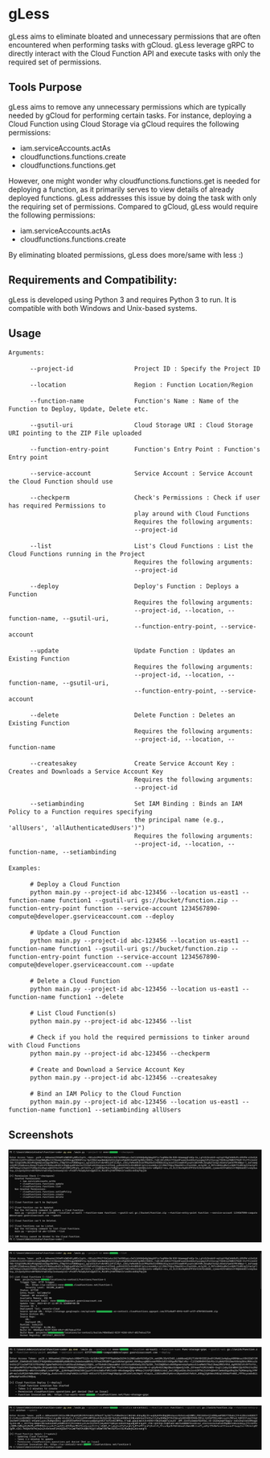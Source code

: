 # gLess

gLess aims to eliminate bloated and unnecessary permissions that are often encountered when performing tasks with gCloud. gLess leverage gRPC to directly interact with the Cloud Function API and execute tasks with only the required set of permissions.

## Tools Purpose

gLess aims to remove any unnecessary permissions which are typically needed by gCloud for performing certain tasks. For instance, deploying a Cloud Function using Cloud Storage via gCloud requires the following permissions:

- iam.serviceAccounts.actAs
- cloudfunctions.functions.create
- cloudfunctions.functions.get

However, one might wonder why cloudfunctions.functions.get is needed for deploying a function, as it primarily serves to view details of already deployed functions. gLess addresses this issue by doing the task with only the requiring set of permissions. Compared to gCloud, gLess would require the following permissions:

- iam.serviceAccounts.actAs
- cloudfunctions.functions.create

By eliminating bloated permissions, gLess does more/same with less :)

## Requirements and Compatibility:
gLess is developed using Python 3 and requires Python 3 to run. It is compatible with both Windows and Unix-based systems.

## Usage

```
Arguments:

      --project-id                 Project ID : Specify the Project ID
      
      --location                   Region : Function Location/Region
      
      --function-name              Function's Name : Name of the Function to Deploy, Update, Delete etc.
      
      --gsutil-uri                 Cloud Storage URI : Cloud Storage URI pointing to the ZIP File uploaded 
      
      --function-entry-point       Function's Entry Point : Function's Entry point
      
      --service-account            Service Account : Service Account the Cloud Function should use
      
      --checkperm                  Check's Permissions : Check if user has required Permissions to 
                                   play around with Cloud Functions
                                   Requires the following arguments:
                                   --project-id
      
      --list                       List's Cloud Functions : List the Cloud Functions running in the Project 
                                   Requires the following arguments:
                                   --project-id
      
      --deploy                     Deploy's Function : Deploys a Function
                                   Requires the following arguments:
                                   --project-id, --location, --function-name, --gsutil-uri, 
                                   --function-entry-point, --service-account
      
      --update                     Update Function : Updates an Existing Function 
                                   Requires the following arguments:
                                   --project-id, --location, --function-name, --gsutil-uri, 
                                   --function-entry-point, --service-account
      
      --delete                     Delete Function : Deletes an Existing Function
                                   Requires the following arguments:  
                                   --project-id, --location, --function-name    
      
      --createsakey                Create Service Account Key : Creates and Downloads a Service Account Key
                                   Requires the following arguments:
                                   --project-id
                                   
      --setiambinding              Set IAM Binding : Binds an IAM Policy to a Function requires specifying 
                                   the principal name (e.g., 'allUsers', 'allAuthenticatedUsers')")
                                   Requires the following arguments:
                                   --project-id, --location, --function-name, --setiambinding                              
    
Examples:

      # Deploy a Cloud Function
      python main.py --project-id abc-123456 --location us-east1 --function-name function1 --gsutil-uri gs://bucket/function.zip --function-entry-point function --service-account 1234567890-compute@developer.gserviceaccount.com --deploy
      
      # Update a Cloud Function
      python main.py --project-id abc-123456 --location us-east1 --function-name function1 --gsutil-uri gs://bucket/function.zip --function-entry-point function --service-account 1234567890-compute@developer.gserviceaccount.com --update
      
      # Delete a Cloud Function
      python main.py --project-id abc-123456 --location us-east1 --function-name function1 --delete
      
      # List Cloud Function(s)
      python main.py --project-id abc-123456 --list
      
      # Check if you hold the required permissions to tinker around with Cloud Functions
      python main.py --project-id abc-123456 --checkperm
      
      # Create and Download a Service Account Key
      python main.py --project-id abc-123456 --createsakey
      
      # Bind an IAM Policy to the Cloud Function
      python main.py --project-id abc-123456 --location us-east1 --function-name function1 --setiambinding allUsers
```

## Screenshots
<p><img src="https://github.com/anrbn/GCP-Attack-Defense/blob/main/images/36.png"></p>
<p><img src="https://github.com/anrbn/GCP-Attack-Defense/blob/main/images/37.png"></p>
<p><img src="https://github.com/anrbn/GCP-Attack-Defense/blob/main/images/22.png"></p>
<p><img src="https://github.com/anrbn/GCP-Attack-Defense/blob/main/images/38.png"></p>
